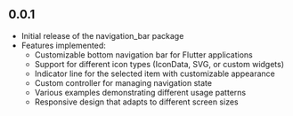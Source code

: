 ## 0.0.1

- Initial release of the navigation_bar package
- Features implemented:
  - Customizable bottom navigation bar for Flutter applications
  - Support for different icon types (IconData, SVG, or custom widgets)
  - Indicator line for the selected item with customizable appearance
  - Custom controller for managing navigation state
  - Various examples demonstrating different usage patterns
  - Responsive design that adapts to different screen sizes
